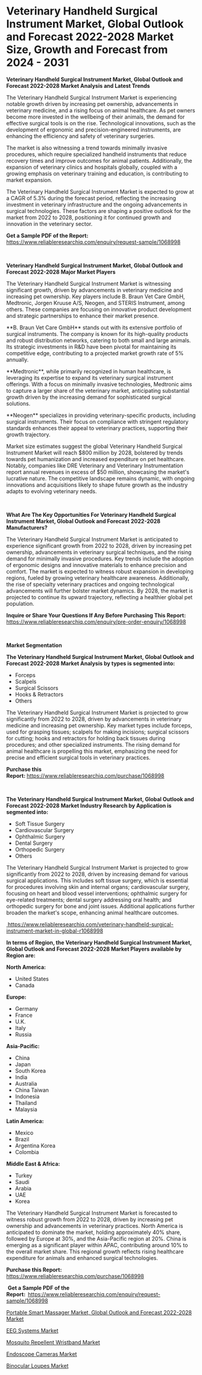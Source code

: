 <p><h1>Veterinary Handheld Surgical Instrument Market, Global Outlook and Forecast 2022-2028 Market Size, Growth and Forecast from 2024 - 2031</h1></p><p><strong>Veterinary Handheld Surgical Instrument Market, Global Outlook and Forecast 2022-2028 Market Analysis and Latest Trends</strong></p>
<p><p>The Veterinary Handheld Surgical Instrument Market is experiencing notable growth driven by increasing pet ownership, advancements in veterinary medicine, and a rising focus on animal healthcare. As pet owners become more invested in the wellbeing of their animals, the demand for effective surgical tools is on the rise. Technological innovations, such as the development of ergonomic and precision-engineered instruments, are enhancing the efficiency and safety of veterinary surgeries. </p><p>The market is also witnessing a trend towards minimally invasive procedures, which require specialized handheld instruments that reduce recovery times and improve outcomes for animal patients. Additionally, the expansion of veterinary clinics and hospitals globally, coupled with a growing emphasis on veterinary training and education, is contributing to market expansion. </p><p>The Veterinary Handheld Surgical Instrument Market is expected to grow at a CAGR of 5.3% during the forecast period, reflecting the increasing investment in veterinary infrastructure and the ongoing advancements in surgical technologies. These factors are shaping a positive outlook for the market from 2022 to 2028, positioning it for continued growth and innovation in the veterinary sector.</p></p>
<p><strong>Get a Sample PDF of the Report:&nbsp;</strong> <a href="https://www.reliableresearchiq.com/enquiry/request-sample/1068998?utm_campaign=1123&utm_medium=2&utm_source=Github&utm_content=ia&utm_term=25122024&utm_id=veterinary-handheld-surgical-instrument-market-global-outlook-and-forecast-2022-2028">https://www.reliableresearchiq.com/enquiry/request-sample/1068998</a></p>
<p>&nbsp;</p>
<p><strong>Veterinary Handheld Surgical Instrument Market, Global Outlook and Forecast 2022-2028 Major Market Players</strong></p>
<p><p>The Veterinary Handheld Surgical Instrument Market is witnessing significant growth, driven by advancements in veterinary medicine and increasing pet ownership. Key players include B. Braun Vet Care GmbH, Medtronic, Jorgen Kruuse A/S, Neogen, and STERIS Instrument, among others. These companies are focusing on innovative product development and strategic partnerships to enhance their market presence.</p><p>**B. Braun Vet Care GmbH** stands out with its extensive portfolio of surgical instruments. The company is known for its high-quality products and robust distribution networks, catering to both small and large animals. Its strategic investments in R&D have been pivotal for maintaining its competitive edge, contributing to a projected market growth rate of 5% annually.</p><p>**Medtronic**, while primarily recognized in human healthcare, is leveraging its expertise to expand its veterinary surgical instrument offerings. With a focus on minimally invasive technologies, Medtronic aims to capture a larger share of the veterinary market, anticipating substantial growth driven by the increasing demand for sophisticated surgical solutions.</p><p>**Neogen** specializes in providing veterinary-specific products, including surgical instruments. Their focus on compliance with stringent regulatory standards enhances their appeal to veterinary practices, supporting their growth trajectory.</p><p>Market size estimates suggest the global Veterinary Handheld Surgical Instrument Market will reach $800 million by 2028, bolstered by trends towards pet humanization and increased expenditure on pet healthcare. Notably, companies like DRE Veterinary and Veterinary Instrumentation report annual revenues in excess of $50 million, showcasing the market's lucrative nature. The competitive landscape remains dynamic, with ongoing innovations and acquisitions likely to shape future growth as the industry adapts to evolving veterinary needs.</p></p>
<p>&nbsp;</p>
<p><strong>What Are The Key Opportunities For Veterinary Handheld Surgical Instrument Market, Global Outlook and Forecast 2022-2028 Manufacturers?</strong></p>
<p><p>The Veterinary Handheld Surgical Instrument Market is anticipated to experience significant growth from 2022 to 2028, driven by increasing pet ownership, advancements in veterinary surgical techniques, and the rising demand for minimally invasive procedures. Key trends include the adoption of ergonomic designs and innovative materials to enhance precision and comfort. The market is expected to witness robust expansion in developing regions, fueled by growing veterinary healthcare awareness. Additionally, the rise of specialty veterinary practices and ongoing technological advancements will further bolster market dynamics. By 2028, the market is projected to continue its upward trajectory, reflecting a healthier global pet population.</p></p>
<p><strong>Inquire or Share Your Questions If Any Before Purchasing This Report:</strong> <a href="https://www.reliableresearchiq.com/enquiry/pre-order-enquiry/1068998?utm_campaign=1123&utm_medium=2&utm_source=Github&utm_content=ia&utm_term=25122024&utm_id=veterinary-handheld-surgical-instrument-market-global-outlook-and-forecast-2022-2028">https://www.reliableresearchiq.com/enquiry/pre-order-enquiry/1068998</a></p>
<p>&nbsp;</p>
<p><strong>Market Segmentation</strong></p>
<p><strong>The Veterinary Handheld Surgical Instrument Market, Global Outlook and Forecast 2022-2028 Market Analysis by types is segmented into:</strong></p>
<p><ul><li>Forceps</li><li>Scalpels</li><li>Surgical Scissors</li><li>Hooks & Retractors</li><li>Others</li></ul></p>
<p><p>The Veterinary Handheld Surgical Instrument Market is projected to grow significantly from 2022 to 2028, driven by advancements in veterinary medicine and increasing pet ownership. Key market types include forceps, used for grasping tissues; scalpels for making incisions; surgical scissors for cutting; hooks and retractors for holding back tissues during procedures; and other specialized instruments. The rising demand for animal healthcare is propelling this market, emphasizing the need for precise and efficient surgical tools in veterinary practices.</p></p>
<p><strong>Purchase this Report:&nbsp;</strong><a href="https://www.reliableresearchiq.com/purchase/1068998?utm_campaign=1123&utm_medium=2&utm_source=Github&utm_content=ia&utm_term=25122024&utm_id=veterinary-handheld-surgical-instrument-market-global-outlook-and-forecast-2022-2028">https://www.reliableresearchiq.com/purchase/1068998</a></p>
<p>&nbsp;</p>
<p><strong>The Veterinary Handheld Surgical Instrument Market, Global Outlook and Forecast 2022-2028 Market Industry Research by Application is segmented into:</strong></p>
<p><ul><li>Soft Tissue Surgery</li><li>Cardiovascular Surgery</li><li>Ophthalmic Surgery</li><li>Dental Surgery</li><li>Orthopedic Surgery</li><li>Others</li></ul></p>
<p><p>The Veterinary Handheld Surgical Instrument Market is projected to grow significantly from 2022 to 2028, driven by increasing demand for various surgical applications. This includes soft tissue surgery, which is essential for procedures involving skin and internal organs; cardiovascular surgery, focusing on heart and blood vessel interventions; ophthalmic surgery for eye-related treatments; dental surgery addressing oral health; and orthopedic surgery for bone and joint issues. Additional applications further broaden the market's scope, enhancing animal healthcare outcomes.</p></p>
<p><a href="https://www.reliableresearchiq.com/veterinary-handheld-surgical-instrument-market-in-global-r1068998?utm_campaign=1123&utm_medium=2&utm_source=Github&utm_content=ia&utm_term=25122024&utm_id=veterinary-handheld-surgical-instrument-market-global-outlook-and-forecast-2022-2028">&nbsp;https://www.reliableresearchiq.com/veterinary-handheld-surgical-instrument-market-in-global-r1068998</a></p>
<p><strong>In terms of Region, the Veterinary Handheld Surgical Instrument Market, Global Outlook and Forecast 2022-2028 Market Players available by Region are:</strong></p>
<p>
    <p> <strong> North America: </strong>
        <ul>
            <li>United States</li>
            <li>Canada</li>
        </ul>
        </p> 
    <p> <strong> Europe: </strong>
        <ul>
            <li>Germany</li>
            <li>France</li>
            <li>U.K.</li>
            <li>Italy</li>
            <li>Russia</li>
        </ul>
        </p> 
    <p> <strong> Asia-Pacific: </strong>
        <ul>
            <li>China</li>
            <li>Japan</li>
            <li>South Korea</li>
            <li>India</li>
            <li>Australia</li>
            <li>China Taiwan</li>
            <li>Indonesia</li>
            <li>Thailand</li>
            <li>Malaysia</li>
        </ul>
        </p> 
    <p> <strong> Latin America: </strong>
        <ul>
            <li>Mexico</li>
            <li>Brazil</li>
            <li>Argentina Korea</li>
            <li>Colombia</li>
        </ul>
        </p> 
    <p> <strong> Middle East & Africa: </strong>
        <ul>
            <li>Turkey</li>
            <li>Saudi</li>
            <li>Arabia</li>
            <li>UAE</li>
            <li>Korea</li>
        </ul>
    </p>
    </p>
<p><p>The Veterinary Handheld Surgical Instrument Market is forecasted to witness robust growth from 2022 to 2028, driven by increasing pet ownership and advancements in veterinary practices. North America is anticipated to dominate the market, holding approximately 40% share, followed by Europe at 30%, and the Asia-Pacific region at 20%. China is emerging as a significant player within APAC, contributing around 10% to the overall market share. This regional growth reflects rising healthcare expenditure for animals and enhanced surgical technologies.</p></p>
<p><strong>Purchase this Report: </strong><a href="https://www.reliableresearchiq.com/purchase/1068998?utm_campaign=1123&utm_medium=2&utm_source=Github&utm_content=ia&utm_term=25122024&utm_id=veterinary-handheld-surgical-instrument-market-global-outlook-and-forecast-2022-2028">https://www.reliableresearchiq.com/purchase/1068998</a></p>
<p>&nbsp;<strong>Get a Sample PDF of the Report:&nbsp;&nbsp;</strong><a href="https://www.reliableresearchiq.com/enquiry/request-sample/1068998?utm_campaign=1123&utm_medium=2&utm_source=Github&utm_content=ia&utm_term=25122024&utm_id=veterinary-handheld-surgical-instrument-market-global-outlook-and-forecast-2022-2028">https://www.reliableresearchiq.com/enquiry/request-sample/1068998</a></p>
<p><strong></strong></p>
<p><p><a href="https://github.com/cheryjhonson/Market-Research-Report-List-1/blob/main/portable-smart-massager-market-global-outlook-and-forecast-2022-2028-market.md?utm_campaign=1123&utm_medium=2&utm_source=Github&utm_content=ia&utm_term=25122024&utm_id=veterinary-handheld-surgical-instrument-market-global-outlook-and-forecast-2022-2028">Portable Smart Massager Market, Global Outlook and Forecast 2022-2028 Market</a></p><p><a href="https://www.linkedin.com/pulse/market-overview-eeg-systems-projected-grow-59-cagr-from-tlmkc?utm_campaign=1123&utm_medium=2&utm_source=Github&utm_content=ia&utm_term=25122024&utm_id=veterinary-handheld-surgical-instrument-market-global-outlook-and-forecast-2022-2028">EEG Systems Market</a></p><p><a href="https://www.linkedin.com/pulse/aglobalmosquito-repellent-wristband-market-study-including-lkqcc?utm_campaign=1123&utm_medium=2&utm_source=Github&utm_content=ia&utm_term=25122024&utm_id=veterinary-handheld-surgical-instrument-market-global-outlook-and-forecast-2022-2028">Mosquito Repellent Wristband Market</a></p><p><a href="https://www.linkedin.com/pulse/how-new-trends-shaping-endoscope-cameras-market-5-cagr-cbboc?utm_campaign=1123&utm_medium=2&utm_source=Github&utm_content=ia&utm_term=25122024&utm_id=veterinary-handheld-surgical-instrument-market-global-outlook-and-forecast-2022-2028">Endoscope Cameras Market</a></p><p><a href="https://www.linkedin.com/pulse/binocular-loupes-market-surge-145-cagr-growth-2031-ov69c?utm_campaign=1123&utm_medium=2&utm_source=Github&utm_content=ia&utm_term=25122024&utm_id=veterinary-handheld-surgical-instrument-market-global-outlook-and-forecast-2022-2028">Binocular Loupes Market</a></p></p>
